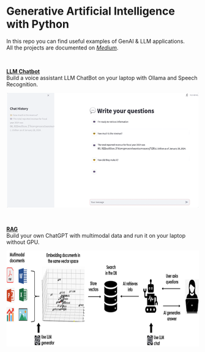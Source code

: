 # Generative Artificial Intelligence with Python

In this repo you can find useful examples of GenAI & LLM applications.\
All the projects are documented on [*Medium*](https://maurodp.medium.com/).

<br>

<ins>**[LLM Chatbot](https://github.com/mdipietro09/GenerativeAI/tree/main/Chatbot)**</ins>
<br>
	Build a voice assistant LLM ChatBot on your laptop with Ollama and Speech Recognition.
<br>
	<p align="center"><img src="_docs/chat.gif" width="500" height="300"></p>
<br>

<ins>**[RAG](https://github.com/mdipietro09/GenerativeAI/tree/main/Rag)**</ins>
<br>
	Build your own ChatGPT with multimodal data and run it on your laptop without GPU.
<br>
	<p align="center"><img src="_docs/rag.png" width="850" height="250"></p>
<br>
